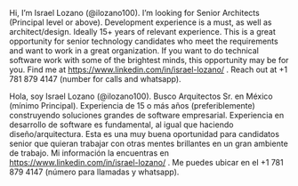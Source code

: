 Hi, I’m Israel Lozano (@ilozano100). I’m looking for Senior Architects (Principal level or above). 
Development experience is a must, as well as architect/design. Ideally 15+ years of relevant experience.
This is a great opportunity for senior technology candidates who meet the requirements and want to work in a great organization.
If you want to do technical software work with some of the brightest minds, this opportunity may be for you.
Find me at https://www.linkedin.com/in/israel-lozano/ .
Reach out at +1 781 879 4147 (number for calls and whatsapp).

Hola, soy Israel Lozano (@ilozano100). Busco Arquitectos Sr. en México (mínimo Principal).
Experiencia de 15 o más años (preferiblemente) construyendo soluciones grandes de software empresarial. 
Experiencia en desarrollo de software es fundamental, al igual que haciendo diseño/arquitectura.
Esta es una muy buena oportunidad para candidatos senior que quieran trabajar con otras mentes brillantes en un gran ambiente de trabajo.
Mi información la encuentras en https://www.linkedin.com/in/israel-lozano/ .
Me puedes ubicar en el +1 781 879 4147 (número para llamadas y whatsapp).
